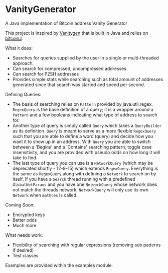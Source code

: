 # VanityGenerator
A Java implementation of Bitcoin address Vanity Generator

This project is inspired by <a href="https://bitcointalk.org/index.php?topic=25804.0">Vanitygen</a> that is built in Java and relies on <a href="https://github.com/bitcoinj/bitcoinj">bitcoinJ</a>.

What it does:
* Searches for queries supplied by the user in a single or multi-threaded approach.
* Can search for compressed, uncompressed addresses.
* Can search for P2SH addresses
* Provides simple stats while searching such as total amount of addresses generated since that search was started and speed per second.

Defining Queries:
* The basis of searching relies on `Pattern` provided by java.util.regex. `RegexQuery` is the base definition of a query; it is a wrapper around a `Pattern` and a few booleans indicating what type of address to search for.
* Another type of query is simply called `Query` which takes a `QueryBuilder` as its definition. `Query` is meant to serve as a more flexible `RegexQuery` such that you are able to define a word (query) and decide how you want it to show up in an address. With `Query` you are able to switch between a 'Begins' and a 'Contains' searching pattern, toggle case insensitivity, and you are provided with pseudo odds on how long it will take to find.
* The last type of query you can use is a `NetworkQuery` (which may be deprecated shortly - 12-9-15) which extends `RegexQuery`. Everything is the same as `RegexQuery` along with defining a `Network` to search on by itself. If you have a `Search` thread running with a predefined `GlobalNetParams` and you have one `NetworkQuery` whose network does not match the threads network, `NetworkQuery` will only use its own `Network` when `mathces` is called.

Coming Soon:
* Encrypted keys
* Better odds
* Much more

What needs work:
* Flexibility of searching with regular expressions (removing sub patterns if desired)
* Test classes

Examples are provided within the examples module.
